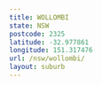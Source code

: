 ```yaml
---
title: WOLLOMBI
state: NSW
postcode: 2325
latitude: -32.977861
longitude: 151.317476
url: /nsw/wollombi/
layout: suburb
---
```

